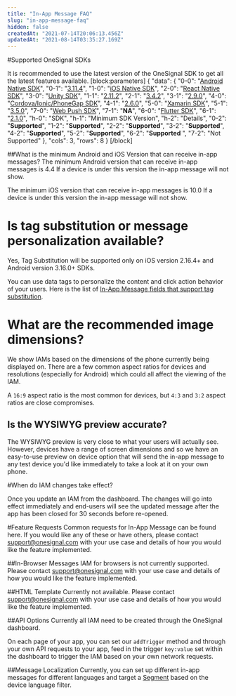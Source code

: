 ```yaml
---
title: "In-App Message FAQ"
slug: "in-app-message-faq"
hidden: false
createdAt: "2021-07-14T20:06:13.456Z"
updatedAt: "2021-08-14T03:35:27.169Z"
---
```

#Supported OneSignal SDKs

It is recommended to use the latest version of the OneSignal SDK to get all the latest features available.
[block:parameters]
{
  "data": {
    "0-0": "[Android Native SDK](doc:android-native-sdk)",
    "0-1": "[3.11.4](https://github.com/OneSignal/OneSignal-Android-SDK/releases)",
    "1-0": "[iOS Native SDK](doc:ios-native-sdk)",
    "2-0": "[React Native SDK](doc:react-native-sdk)",
    "3-0": "[Unity SDK](doc:unity-sdk)",
    "1-1": "[2.11.2](https://github.com/OneSignal/OneSignal-iOS-SDK/releases)",
    "2-1": "[3.4.2](https://github.com/geektimecoil/react-native-onesignal/releases)",
    "3-1": "[2.9.0](https://github.com/OneSignal/OneSignal-Unity-SDK/releases)",
    "4-0": "[Cordova/Ionic/PhoneGap SDK](doc:cordova-sdk)",
    "4-1": "[2.6.0](https://github.com/OneSignal/OneSignal-Cordova-SDK/releases)",
    "5-0": "[Xamarin SDK](doc:xamarin-sdk)",
    "5-1": "[3.5.0](https://github.com/OneSignal/OneSignal-Xamarin-SDK/releases)",
    "7-0": "[Web Push SDK](doc:web-push-sdk)",
    "7-1": "**NA**",
    "6-0": "[Flutter SDK](doc:flutter-sdk)",
    "6-1": "[2.1.0](https://github.com/OneSignal/OneSignal-Flutter-SDK/releases)",
    "h-0": "SDK",
    "h-1": "Minimum SDK Version",
    "h-2": "Details",
    "0-2": "**Supported**",
    "1-2": "**Supported**",
    "2-2": "**Supported**",
    "3-2": "**Supported**",
    "4-2": "**Supported**",
    "5-2": "**Supported**",
    "6-2": "**Supported** ",
    "7-2": "Not Supported"
  },
  "cols": 3,
  "rows": 8
}
[/block]

##What is the minimum Android and iOS Version that can receive in-app messages?
The minimum Android version that can receive in-app messages is 4.4
If a device is under this version the in-app message will not show.

The minimum iOS version that can receive in-app messages is 10.0
If a device is under this version the in-app message will not show.

# Is tag substitution or message personalization available?
Yes, Tag Substitution will be supported only on iOS version 2.16.4+ and Android version 3.16.0+ SDKs.

You can use data tags to personalize the content and click action behavior of your users. Here is the list of [In-App Message fields that support tag substitution](doc:in-app-message-examples#in-app-message-tag-substitution).

# What are the recommended image dimensions?

We show IAMs based on the dimensions of the phone currently being displayed on. There are a few common aspect ratios for devices and resolutions (especially for Android) which could all affect the viewing of the IAM.

A `16:9` aspect ratio is the most common for devices, but `4:3` and `3:2` aspect ratios are close compromises.

## Is the WYSIWYG preview accurate?
The WYSIWYG preview is very close to what your users will actually see. However, devices have a range of screen dimensions and so we have an easy-to-use preview on device option that will send the in-app message to any test device you'd like immediately to take a look at it on your own phone.

#When do IAM changes take effect?

Once you update an IAM from the dashboard. The changes will go into effect immediately and end-users will see the updated message after the app has been closed for 30 seconds before re-opened.

#Feature Requests
Common requests for In-App Message can be found here. If you would like any of these or have others, please contact support@onesignal.com with your use case and details of how you would like the feature implemented.

##In-Browser Messages
IAM for browsers is not currently supported. Please contact support@onesignal.com with your use case and details of how you would like the feature implemented.

##HTML Template
Currently not available. Please contact support@onesignal.com with your use case and details of how you would like the feature implemented.

##API Options
Currently all IAM need to be created through the OneSignal dashboard.

On each page of your app, you can set our `addTrigger` method and through your own API requests to your app, feed in the trigger `key:value` set within the dashboard to trigger the IAM based on your own network requests.

##Message Localization
Currently, you can set up different in-app messages for different languages and target a [Segment](doc:segmentation) based on the device language filter.